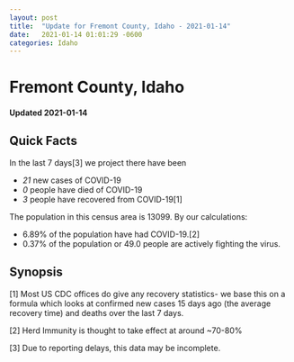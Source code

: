 ```yaml
---
layout: post
title:  "Update for Fremont County, Idaho - 2021-01-14"
date:   2021-01-14 01:01:29 -0600
categories: Idaho
---
```


# Fremont County, Idaho
#### Updated 2021-01-14

## Quick Facts

In the last 7 days[3] we project there have been
- *21* new cases of COVID-19
- *0* people have died of COVID-19
- *3* people have recovered from COVID-19[1]

The population in this census area is 13099. By our calculations:
- 6.89% of the population have had COVID-19.[2]
- 0.37% of the population or 49.0 people are actively fighting the virus.

## Synopsis




[1] Most US CDC offices do give any recovery statistics- we base this on a formula which looks at confirmed new cases
15 days ago (the average recovery time) and deaths over the last 7 days.

[2] Herd Immunity is thought to take effect at around ~70-80%

[3] Due to reporting delays, this data may be incomplete.
 
    